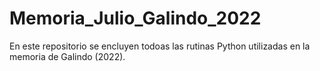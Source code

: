 # Memoria_Julio_Galindo_2022
En este repositorio se encluyen todoas las rutinas Python utilizadas en la memoria de Galindo (2022).
